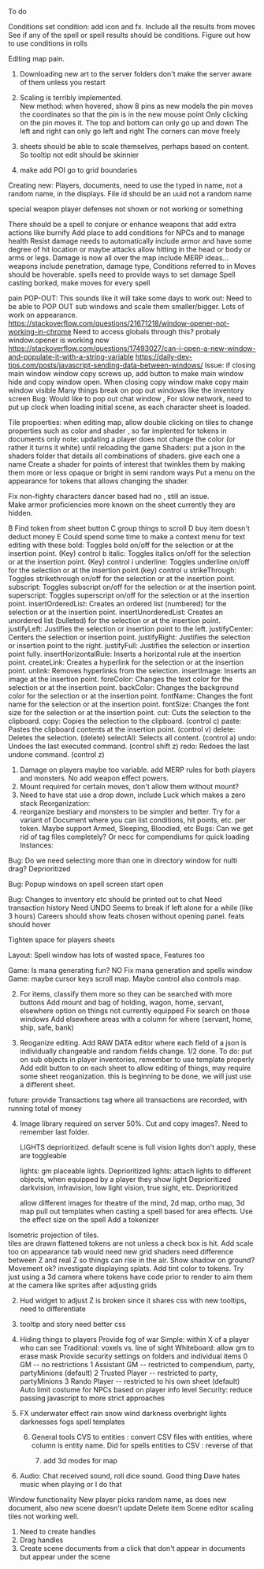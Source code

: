 To do

Conditions
    set condition: add icon and fx. Include all the results from moves
    See if any of the spell or spell results should be conditions. Figure out how to use conditions in rolls 

Editing map pain.

1) Downloading new art to the server folders don't make the server aware of them unless you restart 
5) Scaling is terribly implemented.  
        New method: when hovered, show 8 pins as new models
        the pin moves the coordinates so that the pin is in the new mouse point
        Only clicking on the pin moves it.
        The top and bottom can only go up and down
        The left and right can only go left and right
        The corners can move freely

6) sheets should be able to scale themselves, perhaps based on content. So tooltip not edit should be skinnier

7) make add POI go to grid boundaries
 
Creating new: Players, documents, need to use the typed in name, not a random name, in the displays. File id should be an uuid not a random name

special weapon player defenses not shown or not working or something

There should be a spell to conjure or enhance weapons that add extra actions like burnify
Add place to add conditions   for NPCs and to manage health
Resist damage needs to automatically include armor and have some degree of hit location or maybe attacks allow hitting in the head or body or arms or legs.
Damage is now all over the map include MERP ideas... weapons include penetration, damage type, 
Conditions referred to in Moves should be hoverable.
spells need to provide ways to set damage
Spell casting borked, make moves for every spell


pain POP-OUT:
     This sounds like it will take some days to work out:
    Need to be able to POP OUT sub windows and scale them smaller/bigger. Lots of work on appearance.
    https://stackoverflow.com/questions/21671218/window-opener-not-working-in-chrome
    Need to access globals through this? probaly window.opener is working now
    https://stackoverflow.com/questions/17493027/can-i-open-a-new-window-and-populate-it-with-a-string-variable
    https://daily-dev-tips.com/posts/javascript-sending-data-between-windows/
    Issue: if closing main window window copy screws up, add button to make main window hide and copy window open. When closing copy window make copy main window visible
    Many things break on pop out windows like the inventory screen
    Bug: Would like to pop out chat window ,
For slow network, need to put up clock when loading initial scene, as each character sheet is loaded.
 
Tile propoerties: when editing map, allow double clicking on tiles to change properties such as color and shader , so far implented for tokens in documents only
    note: updating a player does not change the color (or rather it turns it white) until reloading the game
    Shaders: put a json in the shaders folder that details all combinations of shaders. give each one a name
    Create a shader for points of interest that twinkles them by making them more or less opaque or bright in semi random ways
    Put a menu on the appearance for tokens that allows changing the shader.

Fix non-fighty characters dancer based had no , still an issue.   
Make armor proficiencies more known on the sheet currently they are hidden.


    
B Find token from sheet button
C group things to scroll 
D buy item doesn't deduct money
E Could spend some time to make a context menu for text editing with these
    bold: Toggles bold on/off for the selection or at the insertion point. (Key) control b
    italic: Toggles italics on/off for the selection or at the insertion point. (Key) control i
    underline: Toggles underline on/off for the selection or at the insertion point.(key) control u
    strikeThrough: Toggles strikethrough on/off for the selection or at the insertion point.
    subscript: Toggles subscript on/off for the selection or at the insertion point.
    superscript: Toggles superscript on/off for the selection or at the insertion point.
    insertOrderedList: Creates an ordered list (numbered) for the selection or at the insertion point.
    insertUnorderedList: Creates an unordered list (bulleted) for the selection or at the insertion point.
    justifyLeft: Justifies the selection or insertion point to the left.
    justifyCenter: Centers the selection or insertion point.
    justifyRight: Justifies the selection or insertion point to the right.
    justifyFull: Justifies the selection or insertion point fully.
    insertHorizontalRule: Inserts a horizontal rule at the insertion point.
    createLink: Creates a hyperlink for the selection or at the insertion point.
    unlink: Removes hyperlinks from the selection.
    insertImage: Inserts an image at the insertion point.
    foreColor: Changes the text color for the selection or at the insertion point.
    backColor: Changes the background color for the selection or at the insertion point.
    fontName: Changes the font name for the selection or at the insertion point.
    fontSize: Changes the font size for the selection or at the insertion point.
    cut: Cuts the selection to the clipboard.
    copy: Copies the selection to the clipboard. (control c)
    paste: Pastes the clipboard contents at the insertion point. (control v)
    delete: Deletes the selection. (delete)
    selectAll: Selects all content. (control a)
    undo: Undoes the last executed command. (control shift z)
    redo: Redoes the last undone command. (control z)
1. Damage on players maybe too variable. add MERP rules for both players and monsters. No add weapon effect powers.
3. Mount required for certain moves, don't allow them without mount?
4. Need to have stat use a drop down, include Luck which makes a zero stack
Reorganization:
5. reorganize bestiary and monsters to be simpler and better. Try for a variant of Document where you can list conditions, hit points, etc. per token. Maybe support Armed, Sleeping, Bloodied, etc
Bugs:
    Can we get rid of tag files completely? Or necc for compendiums for quick loading
Instances:
 
 
Bug: Do we need selecting more than one in directory window  for nulti drag? Deprioritized 

Bug: Popup windows on spell screen start open 

 
Bug: Changes to inventory etc should be printed out to chat
Need transaction history
Need UNDO
Seems to break if left alone for a while (like 3 hours)
Careers should show feats chosen without opening panel. feats should hover
 
Tighten space for players sheets

Layout: Spell window has lots of wasted space, Features too


Game: Is mana generating fun? NO Fix mana generation and spells window
Game: maybe cursor keys scroll map. Maybe control also controls map.


2. For items, classify them more so they can be searched with more buttons
    Add mount and bag of holding, wagon, home, servant, elsewhere option on things not currently equipped
    Fix search on those windows
    Add elsewhere areas with a column for where (servant, home, ship, safe, bank)


3. Reoganize editing.
    Add RAW DATA editor where each field of a json is individually changeable and random fields change. 1/2 done. To do: put on sub objects in player inventories, remember to use template properly
    Add edit button to on each sheet to allow editing of things, may require some sheet reoganization. this is beginning to be done, we will just use a different sheet.


future: provide Transactions tag where all transactions are recorded, with running total of money
 

4. Image library required on server 50%. Cut and copy images?. Need to remember last folder.

    LIGHTS deprioritized. default scene is full vision lights don't apply, these are toggleable
      
    lights: gm placeable lights. Deprioritized
    lights: attach lights to different objects, when equipped by a player they show light Deprioritized
    darkvision, infravision, low light vision, true sight, etc. Deprioritized

    allow different images for theatre of the mind, 2d map, ortho map, 3d map
      pull out templates when casting a spell based for area effects. Use the effect size on the spell
    Add a tokenizer

Isometric projection of tiles.  
    tiles are drawn flattened
    tokens are not unless a check box is hit. Add scale too on appearance tab
    would need new grid shaders
    need difference between Z and real Z so things can rise in the air. Show shadow on ground? Movement ok?
    investigate displaying splats.
    Add tint color to tokens.
    Try just using a 3d camera where tokens have code prior to render to aim them at the camera like sprites after adjusting grids


2. Hud widget to adjust Z is broken since it shares css with new tooltips, need to differentiate
     
3. tooltip and story need better css

  4. Hiding things to players
    Provide fog of war
        Simple: within X of a player who can see
        Traditional: voxels vs. line of sight
        Whiteboard: allow gm to erase mask
    Provide security settings on folders and individual items
       0 GM -- no restrictions
       1  Assistant GM -- restricted to compendium, party, partyMinions (default)
       2  Trusted Player -- restricted to party, partyMinions
       3 Rando Player -- restricted to his own sheet (default)
    Auto limit costume for NPCs based on player info level
    Security: reduce passing javascript to more strict approaches

5. FX
    underwater effect
    rain
    snow
    wind
    darkness
    overbright
    lights
    darknesses
    fogs
    spell templates

    6. General tools
        CVS to entities : convert CSV files with entities, where column is entity name. Did for spells
        entities to CSV : reverse of that


        7. add 3d modes for map

8. Audio: Chat received sound, roll dice sound. Good thing Dave hates music when playing or I do that

Window functionality
New player picks random name, as does new document, also new scene doesn't update
Delete item
Scene editor scaling tiles not working well. 
1) Need to create handles
2) Drag handles
3) Create scene documents from a click that don't appear in documents but appear under the scene